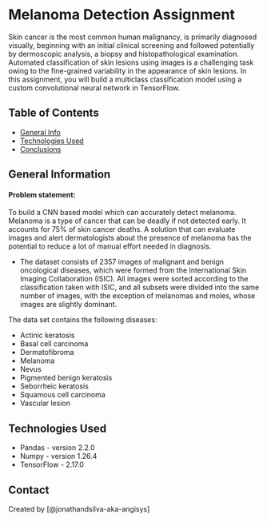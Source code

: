 # Melanoma Detection Assignment
Skin cancer is the most common human malignancy, is primarily diagnosed visually, beginning with an initial clinical screening and followed potentially by dermoscopic analysis, a biopsy and histopathological examination. Automated classification of skin lesions using images is a challenging task owing to the fine-grained variability in the appearance of skin lesions.
In this assignment, you will build a multiclass classification model using a custom convolutional neural network in TensorFlow. 


## Table of Contents
* [General Info](#general-information)
* [Technologies Used](#technologies-used)
* [Conclusions](#conclusions)

<!-- You can include any other section that is pertinent to your problem -->

## General Information
#### Problem statement: 
To build a CNN based model which can accurately detect melanoma. Melanoma is a type of cancer that can be deadly if not detected early. It accounts for 75% of skin cancer deaths. A solution that can evaluate images and alert dermatologists about the presence of melanoma has the potential to reduce a lot of manual effort needed in diagnosis.
- The dataset consists of 2357 images of malignant and benign oncological diseases, which were formed from the International Skin Imaging Collaboration (ISIC). All images were sorted according to the classification taken with ISIC, and all subsets were divided into the same number of images, with the exception of melanomas and moles, whose images are slightly dominant.

The data set contains the following diseases:

- Actinic keratosis
- Basal cell carcinoma
- Dermatofibroma
- Melanoma
- Nevus
- Pigmented benign keratosis
- Seborrheic keratosis
- Squamous cell carcinoma
- Vascular lesion


<!-- You don't have to answer all the questions - just the ones relevant to your project.

## Conclusions
- Conclusion 1 from the analysis
- Conclusion 2 from the analysis
- Conclusion 3 from the analysis
- Conclusion 4 from the analysis

You don't have to answer all the questions - just the ones relevant to your project. -->


## Technologies Used
- Pandas - version 2.2.0
- Numpy - version 1.26.4
- TensorFlow - 2.17.0

<!-- As the libraries versions keep on changing, it is recommended to mention the version of library used in this project 

## Acknowledgements
Give credit here.
- This project was inspired by...
- References if any...
- This project was based on [this tutorial](https://www.example.com).-->


## Contact
Created by [@jonathandsilva-aka-angisys]


<!-- Optional -->
<!-- ## License -->
<!-- This project is open source and available under the [... License](). -->

<!-- You don't have to include all sections - just the one's relevant to your project -->
